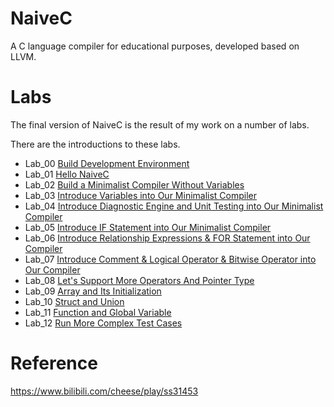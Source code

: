 # NaiveC
 A C language compiler for educational purposes, developed based on LLVM.

# Labs

The final version of NaiveC is the result of my work on a number of labs.

There are the introductions to these labs.
- Lab_00 [Build Development Environment](./lab_00/README.md)
- Lab_01 [Hello NaiveC](./lab_01/README.md)
- Lab_02 [Build a Minimalist Compiler Without Variables](./lab_02/README.md)
- Lab_03 [Introduce Variables into Our Minimalist Compiler](./lab_03/README.md)
- Lab_04 [Introduce Diagnostic Engine and Unit Testing into Our Minimalist Compiler](./lab_04/README.md)
- Lab_05 [Introduce IF Statement into Our Minimalist Compiler](./lab_05/README.md)
- Lab_06 [Introduce Relationship Expressions & FOR Statement into Our Compiler](./lab_06/README.md)
- Lab_07 [Introduce Comment & Logical Operator & Bitwise Operator into Our Compiler](./lab_07/README.md)
- Lab_08 [Let's Support More Operators And Pointer Type](./lab_08/README.md)
- Lab_09 [Array and Its Initialization](./lab_09/README.md)
- Lab_10 [Struct and Union](./lab_10/README.md)
- Lab_11 [Function and Global Variable](./lab_11/README.md)
- Lab_12 [Run More Complex Test Cases](./lab_12/README.md)

# Reference

https://www.bilibili.com/cheese/play/ss31453